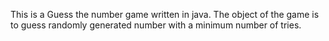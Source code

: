 This is a Guess the number game written in java.
The object of the game is to guess randomly generated number with a minimum number of tries.